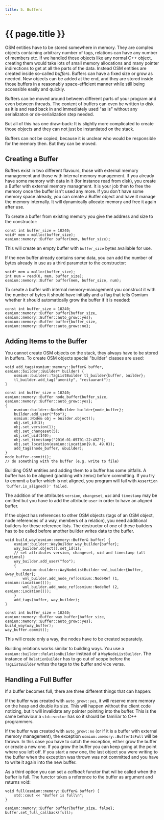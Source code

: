 ```yaml
---
title: 5. Buffers
---
```


# {{ page.title }}

OSM entities have to be stored somewhere in memory. They are complex objects
containing arbitrary number of tags, relations can have any number of members
etc. If we handled those objects like any normal C++ object, creating them
would take lots of small memory allocations and many pointer indirections to
get at all the parts of the data. Instead OSM entities are created inside
so-called *buffers*. Buffers can have a fixed size or grow as needed. New objects
can be added at the end, and they are stored inside those buffers in a reasonably
space-efficient manner while still being accessible easily and quickly.

Buffers can be moved around between different parts of your program and even
between threads. The content of buffers can even be written to disk as it is
and read back in and immediately used "as is" without any serializaton or
de-serialization step needed.

But all of this has one draw-back: It is slightly more complicated to create
those objects and they can not just be instantiated on the stack.

Buffers can not be copied, because it is unclear who would be responsible for
the memory then. But they can be moved.

## Creating a Buffer

Buffers exist in two different flavours, those with external memory management
and those with internal memory management. If you already have some memory with
data in it (for instance read from disk), you create a Buffer with external
memory managment. It is your job then to free the memory once the buffer isn't
used any more. If you don't have some memory space already, you can create a
Buffer object and have it manage the memory internally. It will dynamically
allocate memory and free it again after use.

To create a buffer from existing memory you give the address and size to the
constructor:

~~~{.cpp}
const int buffer_size = 10240;
void* mem = malloc(buffer_size);
osmium::memory::Buffer buffer(mem, buffer_size);
~~~

This will create an empty buffer with `buffer_size` bytes available for use.

If the new buffer already contains some data, you can add the number of bytes
already in use as a third parameter to the constructor:

~~~{.cpp}
void* mem = malloc(buffer_size);
int num = read(0, mem, buffer_size);
osmium::memory::Buffer buffer(mem, buffer_size, num);
~~~

To create a buffer with internal memory-management you construct it with the
number of bytes it should have initially and a flag that tells Osmium whether
it should automatically grow the buffer if it is needed:

~~~{.cpp}
const int buffer_size = 10240;
osmium::memory::Buffer buffer{buffer_size, osmium::memory::Buffer::auto_grow::yes};
osmium::memory::Buffer buffer{buffer_size, osmium::memory::Buffer::auto_grow::no};
~~~

## Adding Items to the Buffer

You cannot create OSM objects on the stack, they always have to be stored in
buffers. To create OSM objects special "builder" classes are used:

~~~{.cpp}
void add_tags(osmium::memory::Buffer& buffer, osmium::builder::Builder* builder) {
    osmium::builder::TagListBuilder tl_builder{buffer, builder};
    tl_builder.add_tag("amenity", "restaurant");
}

const int buffer_size = 10240;
osmium::memory::Buffer node_buffer{buffer_size, osmium::memory::Buffer::auto_grow::yes};
{
    osmium::builder::NodeBuilder builder{node_buffer};
    builder.add_user("foo");
    osmium::Node& obj = builder.object();
    obj.set_id(1);
    obj.set_version(1);
    obj.set_changeset(5);
    obj.set_uid(140);
    obj.set_timestamp("2016-01-05T01:22:45Z");
    obj.set_location(osmium::Location{9.0, 49.0});
    add_tags(node_buffer, &builder);
}
node_buffer.commit();
// do something with the buffer (e.g. write to file)
~~~

Building OSM entities and adding them to a buffer has some pitfalls. A buffer has to be
aligned (padding with zeros) before committing. If you try to commit a buffer which is
not aligned, you program will fail with `Assertion 'buffer.is_aligned()' failed`.

The addition of the attributes `version`, `changeset`, `uid` and `timestamp` may be
omitted but you have to add the attribute `user` in order to have an aligned buffer.

If the object has references to other OSM objects (tags of an OSM object, node
references of a way, members of a relation), you need additional builders for
these reference lists. The destructor of one of these builders has to be called
before another builder writes data to the buffer.

~~~{.cpp}
void build_way(osmium::memory::Buffer& buffer) {
    osmium::builder::WayBuilder way_builder{buffer};
    way_builder.object().set_id(1);
    // set attributes version, changeset, uid and timestamp (all optional)
    way_builder.add_user("foo");
    {
        osmium::builder::WayNodeListBuilder wnl_builder{buffer, &way_builder};
        wnl_builder.add_node_ref(osmium::NodeRef (1, osmium::Location()));
        wnl_builder.add_node_ref(osmium::NodeRef (2, osmium::Location()));
    }
    add_tags(buffer, way_builder);
}

const int buffer_size = 10240;
osmium::memory::Buffer way_buffer{buffer_size, osmium::memory::Buffer::auto_grow::yes};
build_way(way_buffer);
way_buffer.commit();
~~~

This will create only a way, the nodes have to be created separately.

Building relations works similar to building ways. You use a
`osmium::builder::RelationBuilder` instead of a `WayNodeListBuilder`. The
instance of `RelationBuilder` has to go out of scope before the
`TagListBuilder` writes the tags to the buffer and vice versa.

## Handling a Full Buffer

If a buffer becomes full, there are three different things that can happen:

If the buffer was created with `auto_grow::yes`, it will reserve more memory
on the heap and double its size. This will happen without the client code
noticing, but it will invalidate any pointer pointing into the buffer. This
is the same behaviour a `std::vector` has so it should be familiar to C++
programmers.

If the buffer was created with `auto_grow::no` (or if it is a buffer with
external memory management), the exception `osmium::memory::BufferIsFull` will
be thrown. In this case you have to catch the exception, either grow the buffer
or create a new one. If you grow the buffer you can keep going at the point
where you left off. If you start a new one, the last object you were writing to
the buffer when the exception was thrown was not committed and you have to
write it again into the new buffer.

As a third option you can set a *callback* functor that wil be called when
the buffer is full. The functor takes a reference to the buffer as argument
and returns void:

~~~{.cpp}
void full(osmium::memory::Buffer& buffer) {
    std::cout << "Buffer is full\n";
}

osmium::memory::Buffer buffer{buffer_size, false};
buffer.set_full_callback(full);
~~~


